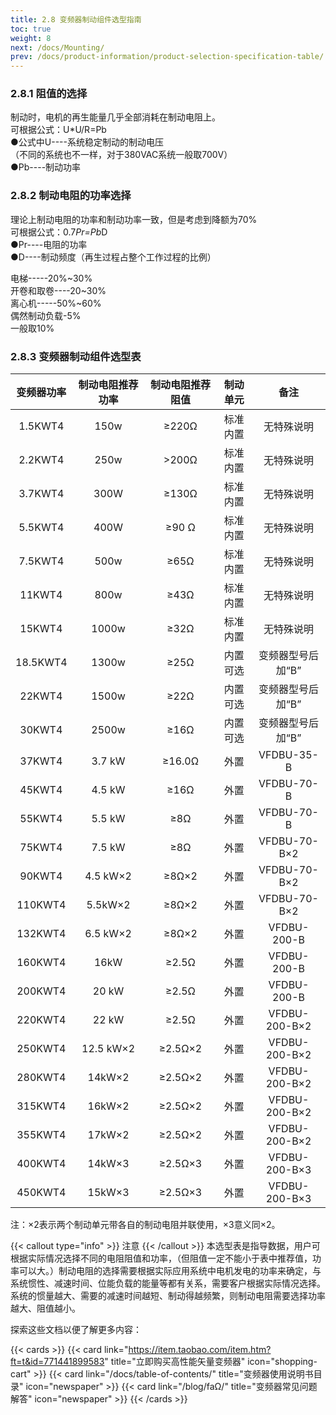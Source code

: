 ```yaml
---
title: 2.8 变频器制动组件选型指南
toc: true
weight: 8
next: /docs/Mounting/
prev: /docs/product-information/product-selection-specification-table/
---
```


### 2.8.1 阻值的选择
制动时，电机的再生能量几乎全部消耗在制动电阻上。  
可根据公式：U*U/R=Pb    
●公式中U----系统稳定制动的制动电压    
（不同的系统也不一样，对于380VAC系统一般取700V）   
●Pb----制动功率
### 2.8.2 制动电阻的功率选择
理论上制动电阻的功率和制动功率一致，但是考虑到降额为70%  
可根据公式：0.7*Pr=Pb*D   
●Pr----电阻的功率   
●D----制动频度（再生过程占整个工作过程的比例） 

电梯-----20%~30%  
开卷和取卷----20~30%   
离心机-----50%~60%   
偶然制动负载-5%   
一般取10%  
### 2.8.3 变频器制动组件选型表
|变频器功率 | 制动电阻推荐功率 | 制动电阻推荐阻值 | 制动单元 | 备注|
|:---: | :---:  | :---:  | :---:  | :---: |
| 1.5KWT4 | 150w | ≥220Ω | 标准内置 | 无特殊说明|
| 2.2KWT4 |  250w |  >200Ω | 标准内置 | 无特殊说明|
| 3.7KWT4 | 300W | ≥130Ω | 标准内置 | 无特殊说明|
| 5.5KWT4 | 400W |   ≥90 Ω | 标准内置 | 无特殊说明|
| 7.5KWT4 | 500w | ≥65Ω | 标准内置 | 无特殊说明|
| 11KWT4 | 800w |  ≥43Ω| 标准内置 | 无特殊说明|
| 15KWT4 |  1000w |  ≥32Ω | 标准内置 | 无特殊说明|
| 18.5KWT4 | 1300w | ≥25Ω| 内置可选 | 变频器型号后加“B”|
| 22KWT4 | 1500w  | ≥22Ω  | 内置可选 | 变频器型号后加“B”|
| 30KWT4 | 2500w |  ≥16Ω | 内置可选 | 变频器型号后加“B”|
| 37KWT4 | 3.7 kW | ≥16.0Ω | 外置 | VFDBU-35-B|
| 45KWT4 | 4.5 kW |  ≥16Ω | 外置 |  VFDBU-70-B|
| 55KWT4 | 5.5 kW | ≥8Ω | 外置 |  VFDBU-70-B|
| 75KWT4 | 7.5 kW |  ≥8Ω | 外置 |  VFDBU-70-B×2|
| 90KWT4 | 4.5 kW×2 |  ≥8Ω×2 | 外置 |  VFDBU-70-B×2|
| 110KWT4 | 5.5kW×2 | ≥8Ω×2 | 外置 |  VFDBU-70-B×2|
| 132KWT4 | 6.5 kW×2 | ≥8Ω×2 | 外置 |  VFDBU-200-B|
| 160KWT4 | 16kW |  ≥2.5Ω | 外置 |  VFDBU-200-B|
| 200KWT4 | 20 kW | ≥2.5Ω | 外置 |  VFDBU-200-B|
| 220KWT4 | 22 kW |  ≥2.5Ω | 外置 |  VFDBU-200-B×2|
| 250KWT4 | 12.5 kW×2 |  ≥2.5Ω×2 | 外置 |  VFDBU-200-B×2|
| 280KWT4 |  14kW×2 |  ≥2.5Ω×2 | 外置 |  VFDBU-200-B×2|
| 315KWT4 |  16kW×2 | ≥2.5Ω×2 | 外置 |  VFDBU-200-B×2|
| 355KWT4 |  17kW×2 |  ≥2.5Ω×2 | 外置 |  VFDBU-200-B×2|
| 400KWT4 |  14kW×3 |  ≥2.5Ω×3 | 外置 |  VFDBU-200-B×3|
| 450KWT4 |  15kW×3 |  ≥2.5Ω×3 | 外置 |  VFDBU-200-B×3|


注：×2表示两个制动单元带各自的制动电阻并联使用，×3意义同×2。







{{< callout type="info" >}}
  注意
{{< /callout >}}
本选型表是指导数据，用户可根据实际情况选择不同的电阻阻值和功率，（但阻值一定不能小于表中推荐值，功率可以大。）制动电阻的选择需要根据实际应用系统中电机发电的功率来确定，与系统惯性、减速时间、位能负载的能量等都有关系，需要客户根据实际情况选择。系统的惯量越大、需要的减速时间越短、制动得越频繁，则制动电阻需要选择功率越大、阻值越小。

探索这些文档以便了解更多内容：

{{< cards >}}
  {{< card link="https://item.taobao.com/item.htm?ft=t&id=771441899583" title="立即购买高性能矢量变频器" icon="shopping-cart" >}}
  {{< card link="/docs/table-of-contents/" title="变频器使用说明书目录" icon="newspaper"  >}}
  {{< card link="/blog/faΩ/" title="变频器常见问题解答" icon="newspaper" >}}
{{< /cards >}}	
